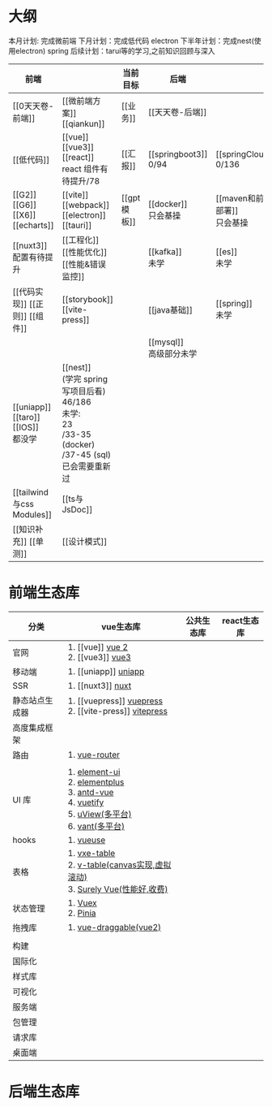 # 大纲

本月计划: 完成微前端
下月计划：完成低代码 electron
下半年计划：完成nest(使用electron) spring
后续计划：tarui等的学习,之前知识回顾与深入

| 前端                                   |                                                                                                   | 当前目标      | 后端                        |                             |
| ------------------------------------ | ------------------------------------------------------------------------------------------------- | --------- | ------------------------- | --------------------------- |
| [[0天天卷-前端]]                          | [[微前端方案]] [[qiankun]]                                                                             | [[业务]]    | [[天天卷-后端]]                |                             |
| [[低代码]]                              | [[vue]] [[vue3]] [[react]] <br/>react 组件有待提升/78                                                   | [[汇报]]    | [[springboot3]] <br/>0/94 | [[springClound]] <br/>0/136 |
| [[G2]] [[G6]] [[X6]] [[echarts]]     | [[vite]] [[webpack]] [[electron]] [[tauri]]                                                       | [[gpt模板]] | [[docker]] <br/>只会基操      | [[maven和前端部署]] <br/>只会基操    |
| [[nuxt3]] <br>配置有待提升                 | [[工程化]] [[性能优化]] [[性能&错误监控]]                                                                      |           | [[kafka]] <br/>未学         | [[es]] <br/>未学              |
| [[代码实现]] [[正则]] [[组件]]<br>           | [[storybook]] [[vite-press]]                                                                      |           | [[java基础]]                | [[spring]]<br/>未学           |
|                                      |                                                                                                   |           | [[mysql]] <br/>高级部分未学     |                             |
| [[uniapp]] [[taro]] [[IOS]] <br/>都没学 | [[nest]] <br/>(学完 spring 写项目后看)<br>46/186<br>未学:<br>23<br>/33-35 (docker)<br>/37-45 (sql) 已会需要重新过 |           |                           |                             |
| [[tailwind与css Modules]]             | [[ts与JsDoc]]                                                                                      |           |                           |                             |
| [[知识补充]] [[单测]]                      | [[设计模式]]                                                                                          |           |                           |                             |





# 前端生态库



| 分类      | vue生态库                                                                                                                                                                                                                                                                                                                                                             | 公共生态库 | react生态库 |
| ------- | ------------------------------------------------------------------------------------------------------------------------------------------------------------------------------------------------------------------------------------------------------------------------------------------------------------------------------------------------------------------ | ----- | -------- |
| 官网      | 1. [[vue]] [vue 2](https://v2.cn.vuejs.org/) <br/>2. [[vue3]] [vue3](https://cn.vuejs.org/)                                                                                                                                                                                                                                                                        |       |          |
| 移动端     | 1. [[uniapp]] [uniapp](https://zh.uniapp.dcloud.io/)                                                                                                                                                                                                                                                                                                               |       |          |
| SSR     | 1. [[nuxt3]] [nuxt](https://www.nuxtjs.cn/)                                                                                                                                                                                                                                                                                                                        |       |          |
| 静态站点生成器 | 1. [[vuepress]] [vuepress](https://vuepress.vuejs.org/zh/) <br/>2. [[vite-press]] [vitepress](https://vitepress.dev/zh/)                                                                                                                                                                                                                                           |       |          |
| 高度集成框架  |                                                                                                                                                                                                                                                                                                                                                                    |       |          |
| 路由      | 1. [vue-router](https://router.vuejs.org/zh/)                                                                                                                                                                                                                                                                                                                      |       |          |
|         |                                                                                                                                                                                                                                                                                                                                                                    |       |          |
| UI 库    | 1. [element-ui](https://element.eleme.cn/#/zh-CN/component/installation) <br/>2. [elementplus](https://element-plus.org/zh-CN/) <br/>3. [antd-vue](https://www.antdv.com/docs/vue/introduce-cn/) <br/>4. [vuetify](https://vuetifyjs.com/zh-Hans/) <br/>5. [uView(多平台)](https://www.uviewui.com/) <br/>6. [vant(多平台)](https://vant-ui.github.io/vant-weapp/#/home) |       |          |
| hooks   | 1. [vueuse](http://www.vueusejs.com)                                                                                                                                                                                                                                                                                                                               |       |          |
| 表格      | 1. [vxe-table](https://vxetable.cn/v3) <br/>2. [v-table(canvas实现,虚拟滚动)](https://visactor.io/vtable) <br/>3. [Surely Vue(性能好,收费)](https://www.surely.cool/)                                                                                                                                                                                                         |       |          |
| 状态管理    | 1. [Vuex](https://vuex.vuejs.org/zh/guide/) <br/>2. [Pinia](https://pinia.vuejs.org/zh/)                                                                                                                                                                                                                                                                           |       |          |
| 拖拽库     | 1. [vue-draggable(vue2)](https://github.com/SortableJS/Vue.Draggable?tab=readme-ov-file)                                                                                                                                                                                                                                                                           |       |          |
|         |                                                                                                                                                                                                                                                                                                                                                                    |       |          |
| 构建      |                                                                                                                                                                                                                                                                                                                                                                    |       |          |
| 国际化     |                                                                                                                                                                                                                                                                                                                                                                    |       |          |
| 样式库     |                                                                                                                                                                                                                                                                                                                                                                    |       |          |
| 可视化     |                                                                                                                                                                                                                                                                                                                                                                    |       |          |
| 服务端     |                                                                                                                                                                                                                                                                                                                                                                    |       |          |
| 包管理     |                                                                                                                                                                                                                                                                                                                                                                    |       |          |
| 请求库     |                                                                                                                                                                                                                                                                                                                                                                    |       |          |
| 桌面端     |                                                                                                                                                                                                                                                                                                                                                                    |       |          |


# 后端生态库